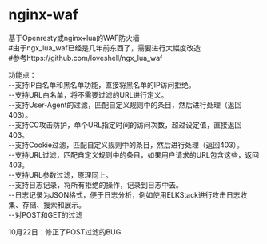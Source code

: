 # nginx-waf
基于Openresty或nginx+lua的WAF防火墙<br>
#由于ngx_lua_waf已经是几年前东西了，需要进行大幅度改造<br>
#参考https://github.com/loveshell/ngx_lua_waf

功能点：<br>
--支持IP白名单和黑名单功能，直接将黑名单的IP访问拒绝。<br>
--支持URL白名单，将不需要过滤的URL进行定义。<br>
--支持User-Agent的过滤，匹配自定义规则中的条目，然后进行处理（返回403）。<br>
--支持CC攻击防护，单个URL指定时间的访问次数，超过设定值，直接返回403。<br>
--支持Cookie过滤，匹配自定义规则中的条目，然后进行处理（返回403）。<br>
--支持URL过滤，匹配自定义规则中的条目，如果用户请求的URL包含这些，返回403。<br>
--支持URL参数过滤，原理同上。<br>
--支持日志记录，将所有拒绝的操作，记录到日志中去。<br>
--日志记录为JSON格式，便于日志分析，例如使用ELKStack进行攻击日志收集、存储、搜索和展示。<br>
--对POST和GET的过滤<br>

10月22日：修正了POST过滤的BUG
